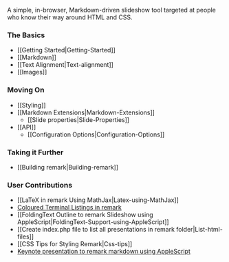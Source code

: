 A simple, in-browser, Markdown-driven slideshow tool targeted at people who know their way around HTML and CSS.

### The Basics
* [[Getting Started|Getting-Started]]
* [[Markdown]]
* [[Text Alignment|Text-alignment]]
* [[Images]]

### Moving On
* [[Styling]]
* [[Markdown Extensions|Markdown-Extensions]]
  * [[Slide properties|Slide-Properties]]
* [[API]]
  * [[Configuration Options|Configuration-Options]]

### Taking it Further
* [[Building remark|Building-remark]]

### User Contributions
* [[LaTeX in remark Using MathJax|Latex-using-MathJax]]
* [Coloured Terminal Listings in remark](http://joshbode.github.com/remark/ansi.html)
* [[FoldingText Outline to remark Slideshow using AppleScript|FoldingText-Support-using-AppleScript]]
* [[Create index.php file to list all presentations in remark folder|List-html-files]]
* [[CSS Tips for Styling Remark|Css-tips]]
* [Keynote presentation to remark markdown using AppleScript](https://github.com/derickfay/key2txt)